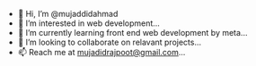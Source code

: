 - 👋 Hi, I’m @mujaddidahmad
- 👀 I’m interested in web development...
- 🌱 I’m currently learning front end web development by meta...
- 💞️ I’m looking to collaborate on relavant projects...
- 📫 Reach me at mujadidrajpoot@gmail.com...

<!---
mujaddidahmad/mujaddidahmad is a ✨ special ✨ repository because its `README.md` (this file) appears on your GitHub profile.
You can click the Preview link to take a look at your changes.
--->
